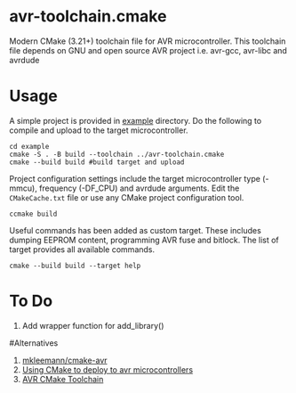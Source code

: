 # avr-toolchain.cmake
Modern CMake (3.21+) toolchain file for AVR microcontroller. This toolchain file depends on GNU and open source AVR project i.e. avr-gcc, avr-libc and avrdude

# Usage

A simple project is provided in [example](./example) directory. Do the following to compile and upload to the target microcontroller.

```console
cd example
cmake -S . -B build --toolchain ../avr-toolchain.cmake
cmake --build build #build target and upload
```

Project configuration settings include the target microcontroller type (-mmcu), frequency (-DF_CPU) and avrdude arguments. Edit the ```CMakeCache.txt``` file or use any CMake project configuration tool. 

```console
ccmake build
```

Useful commands has been added as custom target. These includes dumping EEPROM content, programming AVR fuse and bitlock. The list of target provides all available commands.

```console
cmake --build build --target help
```

# To Do
1. Add wrapper function for add_library()

#Alternatives
1. [mkleemann/cmake-avr](https://github.com/mkleemann/cmake-avr)
2. [Using CMake to deploy to avr microcontrollers](https://www.kuon.ch/post/2018-07-11-avr-cmake/)
3. [AVR CMake Toolchain](https://nnarain.github.io/2016/03/29/AVR-CMake-Toolchain.html)
